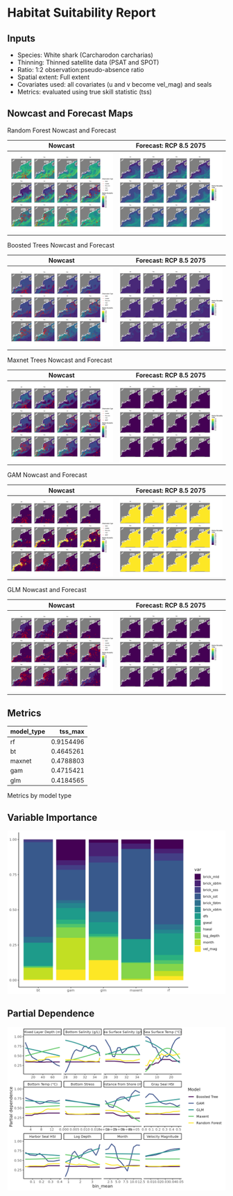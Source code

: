 Habitat Suitability Report
================

## Inputs

- Species: White shark (Carcharodon carcharias)
- Thinning: Thinned satellite data (PSAT and SPOT)
- Ratio: 1:2 observation:pseudo-absence ratio
- Spatial extent: Full extent
- Covariates used: all covariates (u and v become vel_mag) and seals
- Metrics: evaluated using true skill statistic (tss)

## Nowcast and Forecast Maps

Random Forest Nowcast and Forecast

| Nowcast | Forecast: RCP 8.5 2075 |
|:--:|:--:|
| ![](../../../../tidy_reports/versions/c21/000520/c21.000520.01_12_rf_compiled_casts.png) | ![](../../../../tidy_reports/versions/c21/000524/c21.000524.01_12_rf_compiled_casts.png) |

Boosted Trees Nowcast and Forecast

| Nowcast | Forecast: RCP 8.5 2075 |
|:--:|:--:|
| ![](../../../../tidy_reports/versions/c21/000520/c21.000520.01_12_bt_compiled_casts.png) | ![](../../../../tidy_reports/versions/c21/000524/c21.000524.01_12_bt_compiled_casts.png) |

Maxnet Trees Nowcast and Forecast

| Nowcast | Forecast: RCP 8.5 2075 |
|:--:|:--:|
| ![](../../../../tidy_reports/versions/c21/000520/c21.000520.01_12_maxent_compiled_casts.png) | ![](../../../../tidy_reports/versions/c21/000524/c21.000524.01_12_maxent_compiled_casts.png) |

GAM Nowcast and Forecast

| Nowcast | Forecast: RCP 8.5 2075 |
|:--:|:--:|
| ![](../../../../tidy_reports/versions/c21/000520/c21.000520.01_12_gam_compiled_casts.png) | ![](../../../../tidy_reports/versions/c21/000524/c21.000524.01_12_gam_compiled_casts.png) |

GLM Nowcast and Forecast

| Nowcast | Forecast: RCP 8.5 2075 |
|:--:|:--:|
| ![](../../../../tidy_reports/versions/c21/000520/c21.000520.01_12_glm_compiled_casts.png) | ![](../../../../tidy_reports/versions/c21/000524/c21.000524.01_12_glm_compiled_casts.png) |

## Metrics

| model_type |   tss_max |
|:-----------|----------:|
| rf         | 0.9154496 |
| bt         | 0.4645261 |
| maxnet     | 0.4788803 |
| gam        | 0.4715421 |
| glm        | 0.4184565 |

Metrics by model type

## Variable Importance

![](m21.00052_tidy_compiled_files/figure-gfm/variable_importance-1.png)

## Partial Dependence

![](m21.00052_tidy_compiled_files/figure-gfm/partial_dependence-1.png)
